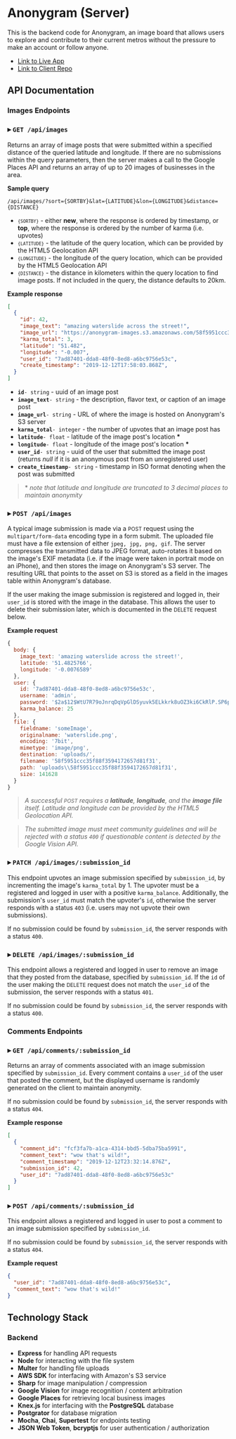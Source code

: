 # Anonygram (Server)

This is the backend code for Anonygram, an image board that allows users to explore and contribute to their current metros without the pressure to make an account or follow anyone.

- [Link to Live App](https://anonygram.now.sh)
- [Link to Client Repo](https://github.com/thinkful-ei-gecko/anonygram-client)

## API Documentation

### Images Endpoints

### ▸ `GET /api/images`

Returns an array of image posts that were submitted within a specified distance of the queried latitude and longitude. If there are no submissions within the query parameters, then the server makes a call to the Google Places API and returns an array of up to 20 images of businesses in the area.

**Sample query**

```URL
/api/images/?sort={SORTBY}&lat={LATITUDE}&lon={LONGITUDE}&distance={DISTANCE}
```

- <small>`{SORTBY}`</small> - either **new**, where the response is ordered by timestamp, or **top**, where the response is ordered by the number of karma (i.e. upvotes)
- <small>`{LATITUDE}`</small> - the latitude of the query location, which can be provided by the HTML5 Geolocation API
- <small>`{LONGITUDE}`</small> - the longitude of the query location, which can be provided by the HTML5 Geolocation API
- <small>`{DISTANCE}`</small> - the distance in kilometers within the query location to find image posts. If not included in the query, the distance defaults to 20km.

**Example response**

```JSON
[
  {
    "id": 42,
    "image_text": "amazing waterslide across the street!",
    "image_url": "https://anonygram-images.s3.amazonaws.com/58f5951ccc35f88f3594172657d81f31",
    "karma_total": 3,
    "latitude": "51.482",
    "longitude": "-0.007",
    "user_id": "7ad87401-dda8-48f0-8ed8-a6bc9756e53c",
    "create_timestamp": "2019-12-12T17:58:03.868Z",
  }
]
```

- **`id`**`- string` - uuid of an image post
- **`image_text`**`- string` - the description, flavor text, or caption of an image post
- **`image_url`**`- string` - URL of where the image is hosted on Anonygram's S3 server
- **`karma_total`**`- integer` - the number of upvotes that an image post has
- **`latitude`**`- float` - latitude of the image post's location **\***
- **`longitude`**`- float` - longitude of the image post's location **\***
- **`user_id`**`- string` - uuid of the user that submitted the image post (returns _null_ if it is an anonymous post from an unregistered user)
- **`create_timestamp`**`- string` - timestamp in ISO format denoting when the post was submitted

> \* _note that latitude and longitude are truncated to 3 decimal places to maintain anonymity_

### ▸ `POST /api/images`

A typical image submission is made via a <small>POST</small> request using the `multipart/form-data` encoding type in a form submit. The uploaded file must have a file extension of either `jpeg, jpg, png, gif`. The server compresses the transmitted data to JPEG format, auto-rotates it based on the image's EXIF metadata (i.e. if the image were taken in portrait mode on an iPhone), and then stores the image on Anonygram's S3 server. The resulting URL that points to the asset on S3 is stored as a field in the images table within Anonygram's database.

If the user making the image submission is registered and logged in, their `user_id` is stored with the image in the database. This allows the user to delete their submission later, which is documented in the <small>DELETE</small> request below.

**Example request**

```JavaScript
{
  body: {
    image_text: 'amazing waterslide across the street!',
    latitude: '51.4825766',
    longitude: '-0.0076589'
  },
  user: {
    id: '7ad87401-dda8-48f0-8ed8-a6bc9756e53c',
    username: 'admin',
    password: '$2a$12$WtU7R79oJnrqDqVpGlDSyuvk5ELkkrk8uOZ3ki6CkRlP.SP6p6G8y',
    karma_balance: 25
  },
  file: {
    fieldname: 'someImage',
    originalname: 'waterslide.png',
    encoding: '7bit',
    mimetype: 'image/png',
    destination: 'uploads/',
    filename: '58f5951ccc35f88f3594172657d81f31',
    path: 'uploads\\58f5951ccc35f88f3594172657d81f31',
    size: 141628
  }
}
```

> _A successful <small>POST</small> requires a **latitude**, **longitude**, and the **image file** itself. Latitude and longitude can be provided by the HTML5 Geolocation API._

> _The submitted image must meet community guidelines and will be rejected with a status `400` if questionable content is detected by the Google Vision API._

### ▸ `PATCH /api/images/:submission_id`

This endpoint upvotes an image submission specified by `submission_id`, by incrementing the image's `karma_total` by 1. The upvoter must be a registered and logged in user with a positive `karma_balance`. Additionally, the submission's `user_id` must match the upvoter's `id`, otherwise the server responds with a status `403` (i.e. users may not upvote their own submissions).

If no submission could be found by `submission_id`, the server responds with a status `400`.

### ▸ `DELETE /api/images/:submission_id`

This endpoint allows a registered and logged in user to remove an image that they posted from the database, specified by `submission_id`. If the `id` of the user making the <small>DELETE</small> request does not match the `user_id` of the submission, the server responds with a status `401`.

If no submission could be found by `submission_id`, the server responds with a status `400`.

### Comments Endpoints

### ▸ `GET /api/comments/:submission_id`

Returns an array of comments associated with an image submission specified by `submission_id`. Every comment contains a `user_id` of the user that posted the comment, but the displayed username is randomly generated on the client to maintain anonymity.

If no submission could be found by `submission_id`, the server responds with a status `404`.

**Example response**

```JSON
[
  {
    "comment_id": "fcf3fa7b-a1ca-4314-bbd5-5dba75ba5991",
    "comment_text": "wow that's wild!",
    "comment_timestamp": "2019-12-12T23:32:14.876Z",
    "submission_id": 42,
    "user_id": "7ad87401-dda8-48f0-8ed8-a6bc9756e53c"
  }
]
```

### ▸ `POST /api/comments/:submission_id`

This endpoint allows a registered and logged in user to post a comment to an image submission specified by `submission_id`.

If no submission could be found by `submission_id`, the server responds with a status `404`.

**Example request**

```JSON
{
  "user_id": "7ad87401-dda8-48f0-8ed8-a6bc9756e53c",
  "comment_text": "wow that's wild!"
}
```

## Technology Stack

### Backend
- **Express** for handling API requests
- **Node** for interacting with the file system 
- **Multer** for handling file uploads
- **AWS SDK** for interfacing with Amazon's S3 service
- **Sharp** for image manipulation / compression
- **Google Vision** for image recognition / content arbitration
- **Google Places** for retrieving local business images
- **Knex.js** for interfacing with the **PostgreSQL** database
- **Postgrator** for database migration
- **Mocha**, **Chai**, **Supertest** for endpoints testing
- **JSON Web Token**, **bcryptjs** for user authentication / authorization

